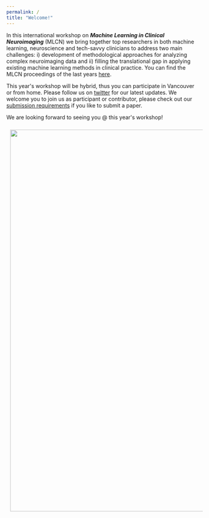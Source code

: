 ```yaml
---
permalink: /
title: "Welcome!"
---
```


In this international workshop on ***Machine Learning in Clinical Neuroimaging*** (MLCN) we bring together top researchers in both machine learning, neuroscience and tech-savvy clinicians to address two main challenges: i) development of methodological approaches for analyzing complex neuroimaging data and ii) filling the translational gap in applying existing machine learning methods in clinical practice. You can find the MLCN proceedings of the last years [here](https://link.springer.com/conference/mlcn). 

This year's workshop will be hybrid, thus you can participate in Vancouver or from home. Please follow us on [twitter](https://twitter.com/MLCNworkshop) for our latest updates. We welcome you to join us as participant or contributor, please check out our [submission requirements](https://mlcnworkshop.github.io/submissions/) if you like to submit a paper.

We are looking forward to seeing you @ this year's workshop!

<img align="center" src="https://mlcnworkshop.github.io/images/vancouver_intro.png" width="1000 px" style="padding: 10px">
